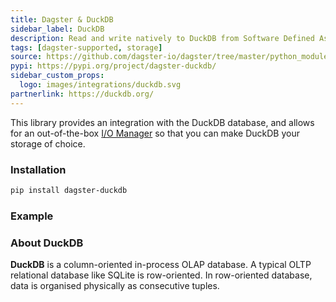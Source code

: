 ```yaml
---
title: Dagster & DuckDB
sidebar_label: DuckDB
description: Read and write natively to DuckDB from Software Defined Assets.
tags: [dagster-supported, storage]
source: https://github.com/dagster-io/dagster/tree/master/python_modules/libraries/dagster-duckdb
pypi: https://pypi.org/project/dagster-duckdb/
sidebar_custom_props:
  logo: images/integrations/duckdb.svg
partnerlink: https://duckdb.org/
---
```


This library provides an integration with the DuckDB database, and allows for an out-of-the-box [I/O Manager](/guides/build/io-managers/) so that you can make DuckDB your storage of choice.

### Installation

```bash
pip install dagster-duckdb
```

### Example

<CodeExample path="docs_snippets/docs_snippets/integrations/duckdb.py" language="python" />

### About DuckDB

**DuckDB** is a column-oriented in-process OLAP database. A typical OLTP relational database like SQLite is row-oriented. In row-oriented database, data is organised physically as consecutive tuples.
